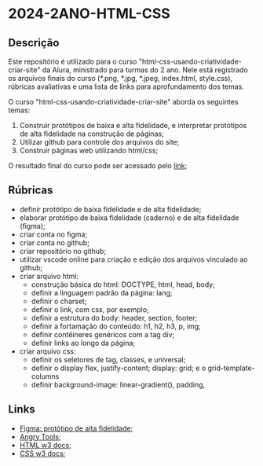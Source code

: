 # 2024-2ANO-HTML-CSS

## Descrição

Este repositório é utilizado para o curso "html-css-usando-criatividade-criar-site" da Alura, ministrado para turmas do 2 ano. Nele está registrado os arquivos finais do curso (*.png, *.jpg, *.jpeg, index.html, style.css), rúbricas avaliatívas e uma lista de links para aprofundamento dos temas.

O curso "html-css-usando-criatividade-criar-site" aborda os seguintes temas:

1. Construir protótipos de baixa e alta fidelidade, e interpretar protótipos de alta fidelidade na construção de páginas;
2. Utilizar github para controle dos arquivos do site;
3. Construir páginas web utilizando html/css;

O resultado final do curso pode ser acessado pelo [link]([https://pfransozi.github.io/2023-MAT2-HTML-CSS/](https://github.com/pFransozi/2024-Mat2-2Ano-HTML-CSS-ConstruirUmSiteCriativo));

## Rúbricas

* definir protótipo de baixa fidelidade e de alta fidelidade;
* elaborar protótipo de baixa fidelidade (caderno) e de alta fidelidade (figma);
* criar conta no figma;
* criar conta no github;
* criar repositório no github;
* utilizar vscode online para criação e edição dos arquivos vinculado ao github;
* criar arquivo html:
  * construção básica do html: DOCTYPE, html, head, body;
  * definir a linguagem padrão da página: lang;
  * definir o charset;
  * definir o link, com css, por exemplo;
  * definir a estrutura do body: header, section, footer;
  * definir a fortamação do conteúdo: h1, h2, h3, p, img;
  * definir contêineres genéricos com a tag div;
  * definir links ao longo da página;
* criar arquivo css:
  * definir os seletores de tag, classes, e universal;
  * definir o display flex, justify-content; display: grid; e o grid-template-columns
  * definir background-image: linear-gradient(), padding, 

## Links

* [Figma: protótipo de alta fidelidade](https://www.figma.com/community/file/1214942437566415899/Prot%C3%B3tipo---HTML-e-CSS%3A-usando-a-criatividade-para-criar-o-seu-site);
* [Angry Tools](https://angrytools.com/css-grid/);
* [HTML w3 docs](https://www.w3schools.com/html/default.asp);
* [CSS w3 docs](https://www.w3schools.com/css/default.asp);
